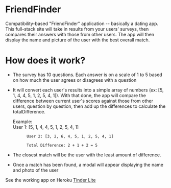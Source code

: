 # FriendFinder

Compatibility-based "FriendFinder" application -- basically a dating app. This full-stack site will take in results from your users' surveys, then compares their answers with those from other users. The app will then display the name and picture of the user with the best overall match.

# How does it work?

* The survey has 10 questions. Each answer is on a scale of 1 to 5 based on how much the user agrees or disagrees with a question
* It will convert each user's results into a simple array of numbers (ex: [5, 1, 4, 4, 5, 1, 2, 5, 4, 1]).
With that done, the app will compare the difference between current user's scores against those from other users, question by question, then add up the differences to calculate the totalDifference.

    Example:    
            User 1: [5, 1, 4, 4, 5, 1, 2, 5, 4, 1]

            User 2: [3, 2, 6, 4, 5, 1, 2, 5, 4, 1]

            Total Difference: 2 + 1 + 2 = 5

* The closest match will be the user with the least amount of difference.
* Once a match has been found, a modal will appear displaying the name and photo of the user

See the working app on Heroku [Tinder Lite](https://ff-tinderlite.herokuapp.com/)